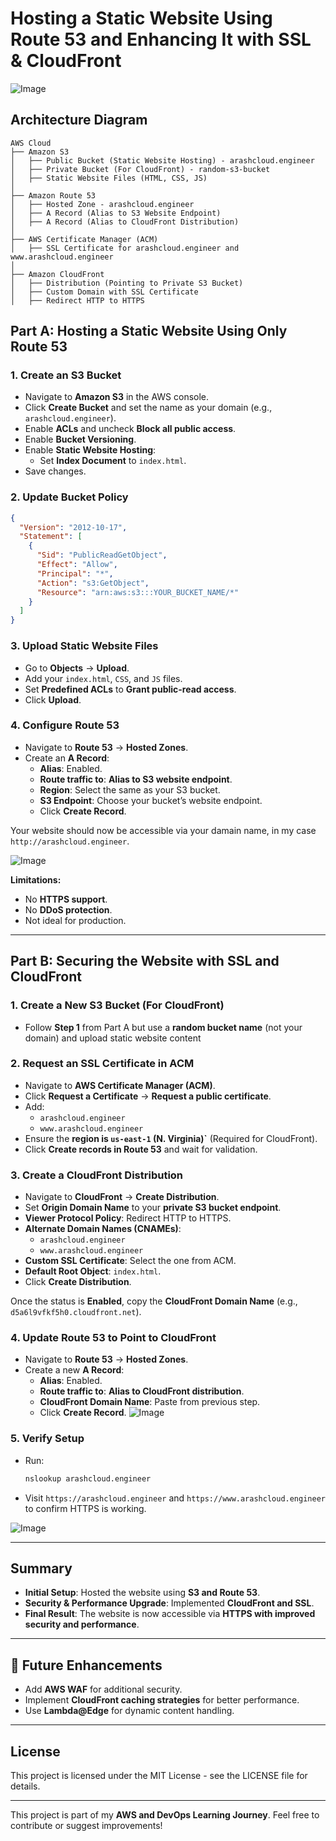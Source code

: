 # Hosting a Static Website Using Route 53 and Enhancing It with SSL & CloudFront

![Image](https://github.com/user-attachments/assets/f62b9ef9-208a-4433-ba25-338747cb83c4)

## Architecture Diagram

```
AWS Cloud
├── Amazon S3
│   ├── Public Bucket (Static Website Hosting) - arashcloud.engineer
│   ├── Private Bucket (For CloudFront) - random-s3-bucket
│   ├── Static Website Files (HTML, CSS, JS)
│
├── Amazon Route 53
│   ├── Hosted Zone - arashcloud.engineer
│   ├── A Record (Alias to S3 Website Endpoint)
│   ├── A Record (Alias to CloudFront Distribution)
│
├── AWS Certificate Manager (ACM)
│   ├── SSL Certificate for arashcloud.engineer and www.arashcloud.engineer
│
├── Amazon CloudFront
│   ├── Distribution (Pointing to Private S3 Bucket)
│   ├── Custom Domain with SSL Certificate
│   ├── Redirect HTTP to HTTPS
```

## Part A: Hosting a Static Website Using Only Route 53

### 1. Create an S3 Bucket
- Navigate to **Amazon S3** in the AWS console.
- Click **Create Bucket** and set the name as your domain (e.g., `arashcloud.engineer`).
- Enable **ACLs** and uncheck **Block all public access**.
- Enable **Bucket Versioning**.
- Enable **Static Website Hosting**:
  - Set **Index Document** to `index.html`.
- Save changes.

### 2. Update Bucket Policy
```json
{
  "Version": "2012-10-17",
  "Statement": [
    {
      "Sid": "PublicReadGetObject",
      "Effect": "Allow",
      "Principal": "*",
      "Action": "s3:GetObject",
      "Resource": "arn:aws:s3:::YOUR_BUCKET_NAME/*"
    }
  ]
}
```

### 3. Upload Static Website Files
- Go to **Objects** → **Upload**.
- Add your `index.html`, `CSS`, and `JS` files.
- Set **Predefined ACLs** to **Grant public-read access**.
- Click **Upload**.

### 4. Configure Route 53
- Navigate to **Route 53** → **Hosted Zones**.
- Create an **A Record**:
  - **Alias**: Enabled.
  - **Route traffic to**: **Alias to S3 website endpoint**.
  - **Region**: Select the same as your S3 bucket.
  - **S3 Endpoint**: Choose your bucket’s website endpoint.
  - Click **Create Record**.

Your website should now be accessible via your damain name, in my case `http://arashcloud.engineer`.

![Image](https://github.com/user-attachments/assets/f97ba9b5-51ae-4c0b-b40f-a22d0872a17b)

**Limitations:**
- No **HTTPS support**.
- No **DDoS protection**.
- Not ideal for production.

---

## Part B: Securing the Website with SSL and CloudFront

### 1. Create a New S3 Bucket (For CloudFront)
- Follow **Step 1** from Part A but use a **random bucket name** (not your domain) and upload static website content

### 2. Request an SSL Certificate in ACM
- Navigate to **AWS Certificate Manager (ACM)**.
- Click **Request a Certificate** → **Request a public certificate**.
- Add:
  - `arashcloud.engineer`
  - `www.arashcloud.engineer`
- Ensure the **region is `us-east-1` (N. Virginia)`** (Required for CloudFront).
- Click **Create records in Route 53** and wait for validation.

### 3. Create a CloudFront Distribution
- Navigate to **CloudFront** → **Create Distribution**.
- Set **Origin Domain Name** to your **private S3 bucket endpoint**.
- **Viewer Protocol Policy**: Redirect HTTP to HTTPS.
- **Alternate Domain Names (CNAMEs)**:
  - `arashcloud.engineer`
  - `www.arashcloud.engineer`
- **Custom SSL Certificate**: Select the one from ACM.
- **Default Root Object**: `index.html`.
- Click **Create Distribution**.

Once the status is **Enabled**, copy the **CloudFront Domain Name** (e.g., `d5a6l9vfkf5h0.cloudfront.net`).

### 4. Update Route 53 to Point to CloudFront
- Navigate to **Route 53** → **Hosted Zones**.
- Create a new **A Record**:
  - **Alias**: Enabled.
  - **Route traffic to**: **Alias to CloudFront distribution**.
  - **CloudFront Domain Name**: Paste from previous step.
  - Click **Create Record**.
![Image](https://github.com/user-attachments/assets/40baae7a-3692-4ad6-a628-da6659a87851)

### 5. Verify Setup
- Run:
  ```sh
  nslookup arashcloud.engineer
  ```
- Visit `https://arashcloud.engineer` and `https://www.arashcloud.engineer` to confirm HTTPS is working.

![Image](https://github.com/user-attachments/assets/f62b9ef9-208a-4433-ba25-338747cb83c4)

---

## Summary
- **Initial Setup**: Hosted the website using **S3 and Route 53**.
- **Security & Performance Upgrade**: Implemented **CloudFront and SSL**.
- **Final Result**: The website is now accessible via **HTTPS with improved security and performance**.

---

## 🚀 Future Enhancements
- Add **AWS WAF** for additional security.
- Implement **CloudFront caching strategies** for better performance.
- Use **Lambda@Edge** for dynamic content handling.

---

## License

This project is licensed under the MIT License - see the LICENSE file for details.

---

This project is part of my **AWS and DevOps Learning Journey**. Feel free to contribute or suggest improvements!


